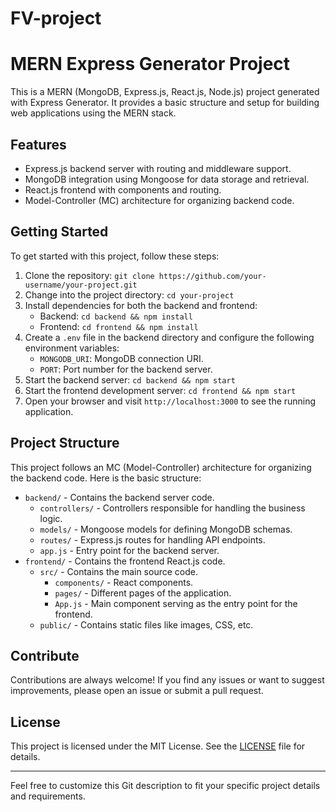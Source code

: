 # FV-project



# MERN Express Generator Project

This is a MERN (MongoDB, Express.js, React.js, Node.js) project generated with Express Generator. It provides a basic structure and setup for building web applications using the MERN stack.

## Features

- Express.js backend server with routing and middleware support.
- MongoDB integration using Mongoose for data storage and retrieval.
- React.js frontend with components and routing.
- Model-Controller (MC) architecture for organizing backend code.

## Getting Started

To get started with this project, follow these steps:

1. Clone the repository: `git clone https://github.com/your-username/your-project.git`
2. Change into the project directory: `cd your-project`
3. Install dependencies for both the backend and frontend:
   - Backend: `cd backend && npm install`
   - Frontend: `cd frontend && npm install`
4. Create a `.env` file in the backend directory and configure the following environment variables:
   - `MONGODB_URI`: MongoDB connection URI.
   - `PORT`: Port number for the backend server.
5. Start the backend server: `cd backend && npm start`
6. Start the frontend development server: `cd frontend && npm start`
7. Open your browser and visit `http://localhost:3000` to see the running application.

## Project Structure

This project follows an MC (Model-Controller) architecture for organizing the backend code. Here is the basic structure:

- `backend/` - Contains the backend server code.
  - `controllers/` - Controllers responsible for handling the business logic.
  - `models/` - Mongoose models for defining MongoDB schemas.
  - `routes/` - Express.js routes for handling API endpoints.
  - `app.js` - Entry point for the backend server.
- `frontend/` - Contains the frontend React.js code.
  - `src/` - Contains the main source code.
    - `components/` - React components.
    - `pages/` - Different pages of the application.
    - `App.js` - Main component serving as the entry point for the frontend.
  - `public/` - Contains static files like images, CSS, etc.

## Contribute

Contributions are always welcome! If you find any issues or want to suggest improvements, please open an issue or submit a pull request.

## License

This project is licensed under the MIT License. See the [LICENSE](LICENSE) file for details.

---

Feel free to customize this Git description to fit your specific project details and requirements.

